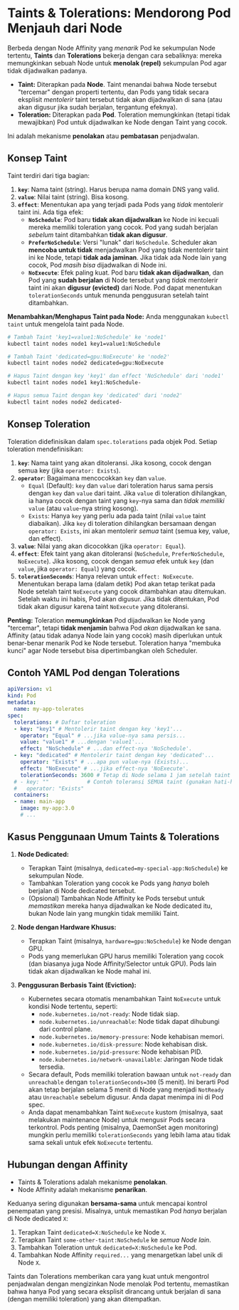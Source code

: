 # Taints & Tolerations: Mendorong Pod Menjauh dari Node

Berbeda dengan Node Affinity yang *menarik* Pod ke sekumpulan Node tertentu, **Taints** dan **Tolerations** bekerja dengan cara sebaliknya: mereka memungkinkan sebuah Node untuk **menolak (repel)** sekumpulan Pod agar tidak dijadwalkan padanya.

*   **Taint:** Diterapkan pada **Node**. Taint menandai bahwa Node tersebut "tercemar" dengan properti tertentu, dan Pods yang tidak secara eksplisit *mentolerir* taint tersebut tidak akan dijadwalkan di sana (atau akan digusur jika sudah berjalan, tergantung efeknya).
*   **Toleration:** Diterapkan pada **Pod**. Toleration memungkinkan (tetapi tidak mewajibkan) Pod untuk dijadwalkan ke Node dengan Taint yang cocok.

Ini adalah mekanisme **penolakan** atau **pembatasan** penjadwalan.

## Konsep Taint

Taint terdiri dari tiga bagian:

1.  **`key`**: Nama taint (string). Harus berupa nama domain DNS yang valid.
2.  **`value`**: Nilai taint (string). Bisa kosong.
3.  **`effect`**: Menentukan apa yang terjadi pada Pods yang *tidak* mentolerir taint ini. Ada tiga efek:
    *   **`NoSchedule`**: Pod baru **tidak akan dijadwalkan** ke Node ini kecuali mereka memiliki toleration yang cocok. Pod yang sudah berjalan *sebelum* taint ditambahkan **tidak akan digusur**.
    *   **`PreferNoSchedule`**: Versi "lunak" dari `NoSchedule`. Scheduler akan **mencoba untuk tidak** menjadwalkan Pod yang tidak mentolerir taint ini ke Node, tetapi **tidak ada jaminan**. Jika tidak ada Node lain yang cocok, Pod *masih bisa* dijadwalkan di Node ini.
    *   **`NoExecute`**: Efek paling kuat. Pod baru **tidak akan dijadwalkan**, dan Pod yang **sudah berjalan** di Node tersebut yang *tidak* mentolerir taint ini akan **digusur (evicted)** dari Node. Pod dapat menentukan `tolerationSeconds` untuk menunda penggusuran setelah taint ditambahkan.

**Menambahkan/Menghapus Taint pada Node:**
Anda menggunakan `kubectl taint` untuk mengelola taint pada Node.

```bash
# Tambah Taint 'key1=value1:NoSchedule' ke 'node1'
kubectl taint nodes node1 key1=value1:NoSchedule

# Tambah Taint 'dedicated=gpu:NoExecute' ke 'node2'
kubectl taint nodes node2 dedicated=gpu:NoExecute

# Hapus Taint dengan key 'key1' dan effect 'NoSchedule' dari 'node1'
kubectl taint nodes node1 key1:NoSchedule-

# Hapus semua Taint dengan key 'dedicated' dari 'node2'
kubectl taint nodes node2 dedicated-
```

## Konsep Toleration

Toleration didefinisikan dalam `spec.tolerations` pada objek Pod. Setiap toleration mendefinisikan:

1.  **`key`**: Nama taint yang akan ditoleransi. Jika kosong, cocok dengan semua key (jika `operator: Exists`).
2.  **`operator`**: Bagaimana mencocokkan `key` dan `value`.
    *   `Equal` (Default): `key` dan `value` dari toleration harus sama persis dengan `key` dan `value` dari taint. Jika `value` di toleration dihilangkan, ia hanya cocok dengan taint yang `key`-nya sama dan *tidak memiliki* `value` (atau `value`-nya string kosong).
    *   `Exists`: Hanya `key` yang perlu ada pada taint (nilai `value` taint diabaikan). Jika `key` di toleration dihilangkan bersamaan dengan `operator: Exists`, ini akan mentolerir *semua* taint (semua key, value, dan effect).
3.  **`value`**: Nilai yang akan dicocokkan (jika `operator: Equal`).
4.  **`effect`**: Efek taint yang akan ditoleransi (`NoSchedule`, `PreferNoSchedule`, `NoExecute`). Jika kosong, cocok dengan *semua* efek untuk `key` (dan `value`, jika `operator: Equal`) yang cocok.
5.  **`tolerationSeconds`**: Hanya relevan untuk `effect: NoExecute`. Menentukan berapa lama (dalam detik) Pod akan tetap terikat pada Node setelah taint `NoExecute` yang cocok ditambahkan atau ditemukan. Setelah waktu ini habis, Pod akan digusur. Jika tidak ditentukan, Pod tidak akan digusur karena taint `NoExecute` yang ditoleransi.

**Penting:** Toleration **memungkinkan** Pod dijadwalkan ke Node yang "tercemar", tetapi **tidak menjamin** bahwa Pod *akan* dijadwalkan ke sana. Affinity (atau tidak adanya Node lain yang cocok) masih diperlukan untuk benar-benar menarik Pod ke Node tersebut. Toleration hanya "membuka kunci" agar Node tersebut bisa dipertimbangkan oleh Scheduler.

## Contoh YAML Pod dengan Tolerations

```yaml
apiVersion: v1
kind: Pod
metadata:
  name: my-app-tolerates
spec:
  tolerations: # Daftar toleration
  - key: "key1" # Mentolerir taint dengan key 'key1'...
    operator: "Equal" # ...jika value-nya sama persis...
    value: "value1" # ...dengan 'value1'...
    effect: "NoSchedule" # ...dan effect-nya 'NoSchedule'.
  - key: "dedicated" # Mentolerir taint dengan key 'dedicated'...
    operator: "Exists" # ...apa pun value-nya (Exists)...
    effect: "NoExecute" # ...jika effect-nya 'NoExecute'.
    tolerationSeconds: 3600 # Tetap di Node selama 1 jam setelah taint ditambahkan.
  # - key: ""            # Contoh toleransi SEMUA taint (gunakan hati-hati)
  #   operator: "Exists"
  containers:
  - name: main-app
    image: my-app:3.0
    # ...
```

## Kasus Penggunaan Umum Taints & Tolerations

1.  **Node Dedicated:**
    *   Terapkan Taint (misalnya, `dedicated=my-special-app:NoSchedule`) ke sekumpulan Node.
    *   Tambahkan Toleration yang cocok ke Pods yang *hanya* boleh berjalan di Node dedicated tersebut.
    *   (Opsional) Tambahkan Node Affinity ke Pods tersebut untuk *memastikan* mereka hanya dijadwalkan ke Node dedicated itu, bukan Node lain yang mungkin tidak memiliki Taint.

2.  **Node dengan Hardware Khusus:**
    *   Terapkan Taint (misalnya, `hardware=gpu:NoSchedule`) ke Node dengan GPU.
    *   Pods yang memerlukan GPU harus memiliki Toleration yang cocok (dan biasanya juga Node Affinity/Selector untuk GPU). Pods lain tidak akan dijadwalkan ke Node mahal ini.

3.  **Penggusuran Berbasis Taint (Eviction):**
    *   Kubernetes secara otomatis menambahkan Taint `NoExecute` untuk kondisi Node tertentu, seperti:
        *   `node.kubernetes.io/not-ready`: Node tidak siap.
        *   `node.kubernetes.io/unreachable`: Node tidak dapat dihubungi dari control plane.
        *   `node.kubernetes.io/memory-pressure`: Node kehabisan memori.
        *   `node.kubernetes.io/disk-pressure`: Node kehabisan disk.
        *   `node.kubernetes.io/pid-pressure`: Node kehabisan PID.
        *   `node.kubernetes.io/network-unavailable`: Jaringan Node tidak tersedia.
    *   Secara default, Pods memiliki toleration bawaan untuk `not-ready` dan `unreachable` dengan `tolerationSeconds=300` (5 menit). Ini berarti Pod akan tetap berjalan selama 5 menit di Node yang menjadi `NotReady` atau `Unreachable` sebelum digusur. Anda dapat menimpa ini di Pod spec.
    *   Anda dapat menambahkan Taint `NoExecute` kustom (misalnya, saat melakukan maintenance Node) untuk mengusir Pods secara terkontrol. Pods penting (misalnya, DaemonSet agen monitoring) mungkin perlu memiliki `tolerationSeconds` yang lebih lama atau tidak sama sekali untuk efek `NoExecute` tertentu.

## Hubungan dengan Affinity

*   Taints & Tolerations adalah mekanisme **penolakan**.
*   Node Affinity adalah mekanisme **penarikan**.

Keduanya sering digunakan **bersama-sama** untuk mencapai kontrol penempatan yang presisi. Misalnya, untuk memastikan Pod *hanya* berjalan di Node dedicated `X`:
1.  Terapkan Taint `dedicated=X:NoSchedule` ke Node `X`.
2.  Terapkan Taint `some-other-taint:NoSchedule` ke *semua Node lain*.
3.  Tambahkan Toleration untuk `dedicated=X:NoSchedule` ke Pod.
4.  Tambahkan Node Affinity `required...` yang menargetkan label unik di Node `X`.

Taints dan Tolerations memberikan cara yang kuat untuk mengontrol penjadwalan dengan mengizinkan Node menolak Pod tertentu, memastikan bahwa hanya Pod yang secara eksplisit dirancang untuk berjalan di sana (dengan memiliki toleration) yang akan ditempatkan.
